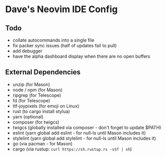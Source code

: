 # Dave's Neovim IDE Config

## Todo
- collate autocommands into a single file
- fix packer sync issues (half of updates fail to pull)
- add debugger
- have the alpha dashboard display when there are no open buffers

## External Dependencies
- unzip (for Mason)
- node / npm (for Mason)
- ripgrep (for Telescope)
- fd (for Telescope)
- ttf-joypixels (for emoji on Linux)
- rust (to cargo install stylua)
- yarn (optional)
- composer (for twigcs)
- twigcs (globally installed via composer - don't forget to update $PATH)
- eslint (yarn global add eslint - for null-ls until Mason includes it)
- stylelint (yarn global add stylelint - for null-ls until Mason includes it)
- go (via pacman - for Mason)
- cargo (via rustup: `curl https://sh.rustup.rs -sSf | sh`)
